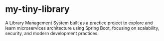 # my-tiny-library
A Library Management System built as a practice project to explore and learn microservices architecture using Spring Boot, focusing on scalability, security, and modern development practices.
